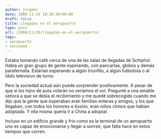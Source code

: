 ```yaml
---
author: jorgeml
date: 2008-11-20 18:38:50+00:00
draft: false
title: Llegadas en el aeropuerto
type: post
url: /2008/11/20/llegadas-en-el-aeropuerto/
tags:
- aeropuerto
- sociedad
---
```


Estaba tomando café cerca de una de las salas de llegadas de Schiphol. Había un gran grupo de gente esperando, con pancartas, globos y demás parafernalia. Estarían esperando a algún triunfito, a algún futbolista o al ídolo televisivo de turno.

Pero la sociedad actual aún puede sorprender positivamente. A pesar de que si los hijos de puta volarán no veríamos el sol. Pregunté a una amable señora a que se debía el recibimiento y me quedé sobrecogido cuando me dijo que la gente que esperaban eran familias enteras y amigos, y los que llegaban, con todos los honores e ilusión, eran niños chinos que habían adoptado. Y ella misma quería ir a China a adoptar.

Incluso en un edificio grande y frío como es la terminal de un aeropuerto uno es capaz de emocionarse y llegar a sonreír, que falta hace en estos tiempos que corren.
